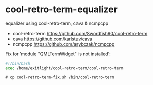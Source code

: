 # cool-retro-term-equalizer
equalizer using cool-retro-term, cava &amp; ncmpcpp


- cool-retro-term  https://github.com/Swordfish90/cool-retro-term
- cava https://github.com/karlstav/cava
- ncmpcpp  https://github.com/arybczak/ncmpcpp

Fix for 'module "QMLTermWidget" is not installed':
```sh
#!/bin/bash
exec /home/exitlight/cool-retro-term/cool-retro-term
```
`# cp cool-retro-term-fix.sh /bin/cool-retro-term`
